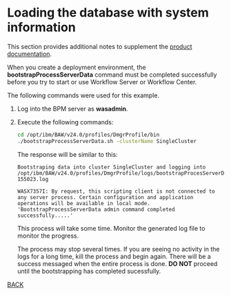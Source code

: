 # Loading the database with system information

This section provides additional notes to supplement the [product documentation](https://www.ibm.com/docs/en/baw/24.x?topic=path-loading-database-system-information).

When you create a deployment environment, the **bootstrapProcessServerData** command must be completed successfully before you try to start or use Workflow Server or Workflow Center.

The following commands were used for this example.

1. Log into the BPM server as **wasadmin**.

2. Execute the following commands:

   ```sh
   cd /opt/ibm/BAW/v24.0/profiles/DmgrProfile/bin
   ./bootstrapProcessServerData.sh -clusterName SingleCluster
   ```

   The response will be similar to this:

   ```text
   Bootstraping data into cluster SingleCluster and logging into /opt/ibm/BAW/v24.0/profiles/DmgrProfile/logs/bootstrapProcesServerData.SingleCluster_20241111-155023.log

   WASX7357I: By request, this scripting client is not connected to any server process. Certain configuration and application operations will be available in local mode.
   'BootstrapProcessServerData admin command completed successfully.....'
   ```

   This process will take some time. Monitor the generated log file to monitor the progress.

   The process may stop several times. If you are seeing no activity in the logs for a long time, kill the process and begin again. There will be a success messaged when the entire process is done. **DO NOT** proceed until the bootstrapping has completed sucessfully.

[BACK](./install-traditional.md)
